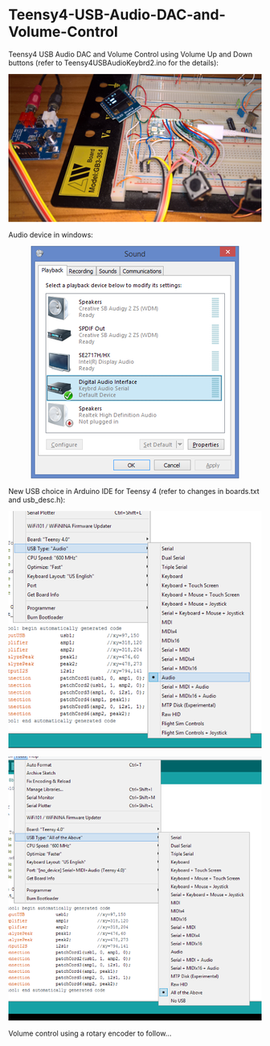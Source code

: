 # Teensy4-USB-Audio-DAC-and-Volume-Control
Teensy4 USB Audio DAC and Volume Control using Volume Up and Down buttons (refer to Teensy4USBAudioKeybrd2.ino for the details):
<br>
<p align="center">
<img src="UsbAudioVolumeButtons2.png" width="940" />  
<br>

Audio device in windows:
<br>
<p align="center">
<img src="AudioDevice1.png" width="414" />  
<br>

New USB choice in Arduino IDE for Teensy 4 (refer to changes in boards.txt and usb_desc.h):
<br>
<p align="center">
<img src="Teensy4USBTypes1.png" width="606" />  
<br>
<p align="center">
<img src="Teensy4USBTypes2.png" width="684" />  
<br> 
  
Volume control using a rotary encoder to follow...

